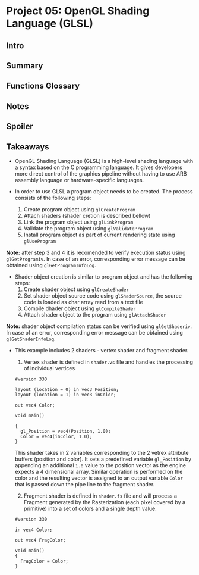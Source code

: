 # Project 05: OpenGL Shading Language (GLSL)

## Intro

## Summary

## Functions Glossary

## Notes

## Spoiler

## Takeaways

* OpenGL Shading Language (GLSL) is a high-level shading language with a syntax based on the C programming language. It gives developers more direct control of the graphics pipeline without having to use ARB assembly language or hardware-specific languages.

* In order to use GLSL a program object needs to be created. The process consists of the following steps:
  1. Create program object using `glCreateProgram`
  2. Attach shaders (shader cretion is described bellow)
  3. Link the program object using `glLinkProgram`
  4. Validate the program object using `glValidateProgram`
  5. Install program object as part of current rendering state using `glUseProgram`

**Note:** after step 3 and 4 it is recomended to verify execution status using `glGetProgramiv`. In case of an error, corresponding error message can be obtained using `glGetProgramInfoLog`.

* Shader object creation is similar to program object and has the following steps:
  1. Create shader object using `glCreateShader`
  2. Set shader object source code using `glShaderSource`, the source code is loaded as char array read from a text file
  3. Compile dhader object using `glCompileShader`
  4. Attach shader object to the program using `glAttachShader`

**Note:** shader object compilation status can be verified using `glGetShaderiv`. In case of an error, corresponding error message can be obtained using `glGetShaderInfoLog`.

* This example includes 2 shaders - vertex shader and fragment shader.
  1. Vertex shader is defined in `shader.vs` file and handles the processing of individual vertices
  ```
  #version 330

  layout (location = 0) in vec3 Position;
  layout (location = 1) in vec3 inColor;

  out vec4 Color;

  void main()

  {
    gl_Position = vec4(Position, 1.0);
    Color = vec4(inColor, 1.0);
  }
  ```
  This shader takes in 2 variables corresponding to the 2 vetrex attribute buffers (position and color). It sets a predefined variable `gl_Position` by appending an additional `1.0` value to the position vector as the engine expects a 4 dimensional array. Similar operation is performed on the color and the resulting vector is assigned to an output variable `Color` that is passed down the pipe line to the fragment shader.

  2. Fragment shader is defined in `shader.fs` file and will process a Fragment generated by the Rasterization (each pixel covered by a primitive) into a set of colors and a single depth value.
  ```
  #version 330

  in vec4 Color;

  out vec4 FragColor;

  void main()
  {
    FragColor = Color;
  }
  ```